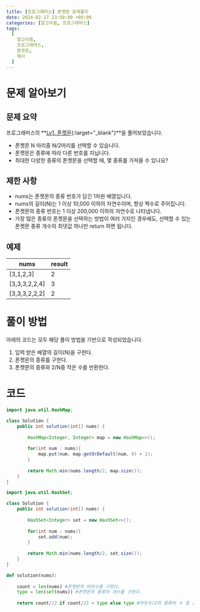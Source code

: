 ```yaml
---
title: [프로그래머스] 폰켓몬 문제풀이
date: 2024-02-17 23:50:00 +09:00
categories: [알고리즘, 프로그래머스]
tags:
  [
    알고리즘,
    프로그래머스,
    폰겟몬,
    해시
  ]
---
```

# 문제 알아보기

## 문제 요약

프로그래머스의 **[Lv1. 폰켓몬](https://school.programmers.co.kr/learn/courses/30/lessons/1845){:target="_blank"}**을 풀어보았습니다.
- 폰켓몬 N 마리중 N/2마리를 선택할 수 있습니다.
- 폰켓몬은 종류에 따라 다른 번호를 지닙니다.
- 최대한 다양한 종류의 폰켓몬을 선택할 때, 몇 종류를 가져올 수 있나요?

## 제한 사항
-   nums는 폰켓몬의 종류 번호가 담긴 1차원 배열입니다.
-   nums의 길이(N)는 1 이상 10,000 이하의 자연수이며, 항상 짝수로 주어집니다.
-   폰켓몬의 종류 번호는 1 이상 200,000 이하의 자연수로 나타냅니다.
-   가장 많은 종류의 폰켓몬을 선택하는 방법이 여러 가지인 경우에도, 선택할 수 있는 폰켓몬 종류 개수의 최댓값 하나만 return 하면 됩니다.

## 예제
|nums|result|
|---|---|
|[3,1,2,3]|2|
|[3,3,3,2,2,4]|3|
|[3,3,3,2,2,2]|2|

# 풀이 방법
아래의 코드는 모두 해당 풀이 방법을 기반으로 작성되었습니다.
1. 입력 받은 배열의 길이(N)을 구한다. 
2. 폰켓몬의 종류를 구한다.
3. 폰켓몬의 종류와 2/N중 작은 수를 반환한다.

# 코드
```java
import java.util.HashMap;

class Solution {
    public int solution(int[] nums) {
        
        HashMap<Integer, Integer> map = new HashMap<>();
        
        for(int num : nums){
            map.put(num, map.getOrDefault(num, 0) + 1);
        }
        
        return Math.min(nums.length/2, map.size());
    }
}
```

```java
import java.util.HashSet;

class Solution {
    public int solution(int[] nums) {
        
        HashSet<Integer> set = new HashSet<>();
        
        for(int num : nums){
            set.add(num);
        }
        
        return Math.min(nums.length/2, set.size());
    }
}
```

```python
def solution(nums):
    
    count = len(nums) #폰켓몬의 마릿수를 구한다.
    type = len(set(nums)) #폰켓몬의 종류의 개수를 구한다.
    
    return count//2 if count//2 < type else type #마릿수/2와 종류의 수 중 큰 작은 쪽이 반환됩니다.
```
    


